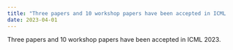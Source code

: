 ```yaml
---
title: "Three papers and 10 workshop papers have been accepted in ICML 2023."
date: 2023-04-01
---
```

Three papers and 10 workshop papers have been accepted in ICML 2023.
